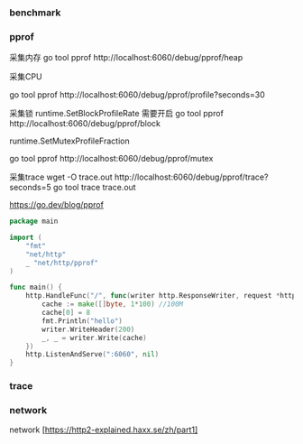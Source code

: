 ### benchmark

### pprof
采集内存
 go tool pprof http://localhost:6060/debug/pprof/heap

采集CPU

go tool pprof http://localhost:6060/debug/pprof/profile?seconds=30

采集锁
runtime.SetBlockProfileRate 需要开启
go tool pprof http://localhost:6060/debug/pprof/block

runtime.SetMutexProfileFraction

go tool pprof http://localhost:6060/debug/pprof/mutex

采集trace
wget -O trace.out http://localhost:6060/debug/pprof/trace?seconds=5
go tool trace trace.out

https://go.dev/blog/pprof

```go
package main

import (
	"fmt"
	"net/http"
	_ "net/http/pprof"
)

func main() {
	http.HandleFunc("/", func(writer http.ResponseWriter, request *http.Request) {
		cache := make([]byte, 1*100) //100M
		cache[0] = 8
		fmt.Println("hello")
		writer.WriteHeader(200)
		_, _ = writer.Write(cache)
	})
	http.ListenAndServe(":6060", nil)
}

```

### trace

        
### network 
network [https://http2-explained.haxx.se/zh/part1]
